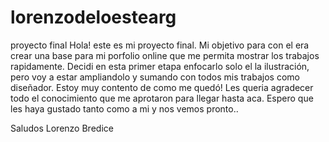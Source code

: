 # lorenzodeloestearg
proyecto final
Hola! este es mi proyecto final. Mi objetivo para con el era crear una base para mi porfolio online que me permita mostrar los trabajos rapidamente.
Decidi en esta primer etapa enfocarlo solo el la ilustración, pero voy a estar ampliandolo y sumando con todos mis trabajos como diseñador.
Estoy muy contento de como me quedó! Les queria agradecer todo el conocimiento que me aprotaron para llegar hasta aca.
Espero que les haya gustado tanto como a mi y nos vemos pronto..

Saludos
Lorenzo Bredice
